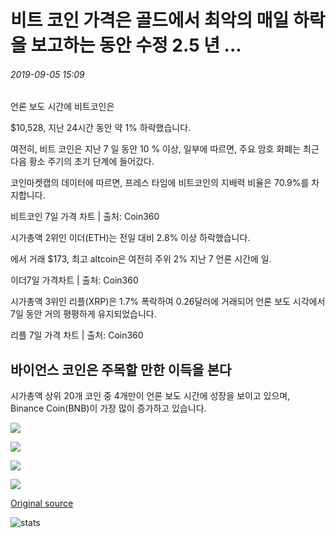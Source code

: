 # 비트 코인 가격은 골드에서 최악의 매일 하락을 보고하는 동안 수정 2.5 년 ...

###### 2019-09-05 15:09

언론 보도 시간에 비트코인은

$10,528, 지난 24시간 동안 약 1% 하락했습니다.

여전히, 비트 코인은 지난 7 일 동안 10 % 이상, 일부에 따르면, 주요 암호 화폐는 최근 다음 황소 주기의 초기 단계에 들어갔다.

코인마켓캡의 데이터에 따르면, 프레스 타임에 비트코인의 지배력 비율은 70.9%를 차지합니다.

비트코인 7일 가격 차트 | 출처: Coin360

시가총액 2위인 이더(ETH)는 전일 대비 2.8% 이상 하락했습니다.

에서 거래 $173, 최고 altcoin은 여전히 주위 2% 지난 7 언론 시간에 일.

이더7일 가격차트 | 출처: Coin360

시가총액 3위인 리플(XRP)은 1.7% 폭락하여 0.26달러에 거래되어 언론 보도 시각에서 7일 동안 거의 평평하게 유지되었습니다.

리플 7일 가격 차트 | 출처: Coin360

## 바이언스 코인은 주목할 만한 이득을 본다

시가총액 상위 20개 코인 중 4개만이 언론 보도 시간에 성장을 보이고 있으며, Binance Coin(BNB)이 가장 많이 증가하고 있습니다.

![](https://s3.cointelegraph.com/storage/uploads/view/4a11e5c0e826e9ba382e7fa2516d5905.png)

![](https://s3.cointelegraph.com/storage/uploads/view/67c7461b0888def89b1791e70a4eb441.png)

![](https://s3.cointelegraph.com/storage/uploads/view/3d69cbd2cb13e95b9fa5bb04dfb71ee3.png)

![](https://s3.cointelegraph.com/storage/uploads/view/13f96f7e7a748788c326946e5a636626.png)

[Original source](https://cointelegraph.com/news/bitcoin-price-corrects-while-gold-sees-worst-daily-drop-in-25-years)

![stats](https://c.statcounter.com/11760860/0/a89fa40b/1/ "stats")
